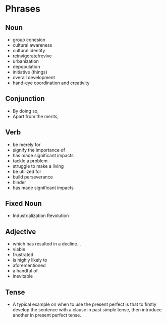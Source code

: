 # Phrases

## Noun

- group cohesion
- cultural awareness
- cultural identity
- reinvigorate/revive
- urbanization
- depopulation
- initiative (things)
- overall development
- hand-eye coordination and creativity 

## Conjunction

- By doing so, 
- Apart from the merits, 

## Verb

- be merely for
- signify the importance of
- has made significant impacts
- tackle a problem
- struggle to make a living
- be utilized for 
- build perseverance
- hinder 
- has made significant impacts

## Fixed Noun

- Industrialization Revolution

## Adjective

- which has resulted in a decline...
- viable
- frustrated
- is highly likely to
- aforementioned
- a handful of
- inevitable

## Tense

- A typical example on when to use the present perfect is that to firstly develop the sentence with a clause in past simple tense, then introduce another in present perfect tense.